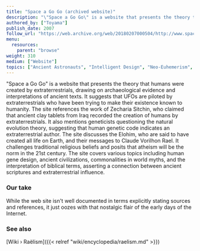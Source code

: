 ```yaml
---
title: "Space a Go Go (archived website)"
description: "\"Space a Go Go\" is a website that presents the theory that humans were created by extraterrestrials, drawing on archaeological evidence and interpretations of ancient texts. It suggests that UFOs are piloted by extraterrestrials who have been trying to make their existence known to humanity. The site references the work of Zecharia Sitchin, who claimed that ancient clay tablets from Iraq recorded the creation of humans by extraterrestrials. It also mentions geneticists questioning the natural evolution theory, suggesting that human genetic code indicates an extraterrestrial author. The site discusses the Elohim, who are said to have created all life on Earth, and their messages to Claude Vorilhon Rael. It challenges traditional religious beliefs and posits that atheism will be the norm in the 21st century. The site covers various topics including human gene design, ancient civilizations, commonalities in world myths, and the interpretation of biblical terms, asserting a connection between ancient scriptures and extraterrestrial influence."
authored_by: ["Toyama"]
publish_date: 2007
follow_url: "https://web.archive.org/web/20180207000504/http://www.spaceagogo.com/index.html"
menu:
  resources:
    parent: "browse"
weight: 310
medium: ["Website"]
topics: ["Ancient Astronauts", "Intelligent Design", "Neo-Euhemerism", "Pyramids", "Raëlism"]
---
```


"Space a Go Go" is a website that presents the theory that humans were created by extraterrestrials, drawing on archaeological evidence and interpretations of ancient texts. It suggests that UFOs are piloted by extraterrestrials who have been trying to make their existence known to humanity. The site references the work of Zecharia Sitchin, who claimed that ancient clay tablets from Iraq recorded the creation of humans by extraterrestrials. It also mentions geneticists questioning the natural evolution theory, suggesting that human genetic code indicates an extraterrestrial author. The site discusses the Elohim, who are said to have created all life on Earth, and their messages to Claude Vorilhon Rael. It challenges traditional religious beliefs and posits that atheism will be the norm in the 21st century. The site covers various topics including human gene design, ancient civilizations, commonalities in world myths, and the interpretation of biblical terms, asserting a connection between ancient scriptures and extraterrestrial influence.

### Our take

While the web site isn't well documented in terms explicitly stating sources and references, it just oozes with that nostalgic flair of the early days of the Internet.

### See also

[Wiki › Raëlism]({{< relref "wiki/encyclopedia/raelism.md" >}})</br>
